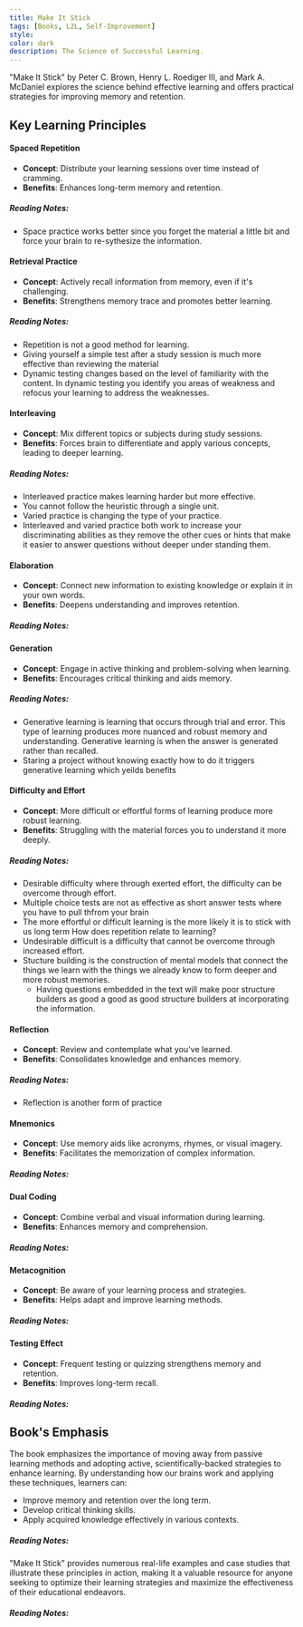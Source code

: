 ```yaml
---
title: Make It Stick
tags: [Books, L2L, Self-Improvement]
style: 
color: dark
description: The Science of Successful Learning.
---
```


"Make It Stick" by Peter C. Brown, Henry L. Roediger III, and Mark A. McDaniel explores the science behind effective learning and offers practical strategies for improving memory and retention.

## Key Learning Principles

#### Spaced Repetition
- **Concept**: Distribute your learning sessions over time instead of cramming.
- **Benefits**: Enhances long-term memory and retention.

##### Reading Notes:
* Space practice works better since you forget the material a little bit and force your brain to re-sythesize the information.

#### Retrieval Practice
- **Concept**: Actively recall information from memory, even if it's challenging.
- **Benefits**: Strengthens memory trace and promotes better learning.

##### Reading Notes:
* Repetition is not a good method for learning.
* Giving yourself a simple test after a study session is much more effective than reviewing the material
* Dynamic testing changes based on the level of familiarity with the content. In dynamic testing you identify you areas of weakness and refocus your learning to address the weaknesses.

#### Interleaving
- **Concept**: Mix different topics or subjects during study sessions.
- **Benefits**: Forces brain to differentiate and apply various concepts, leading to deeper learning.

##### Reading Notes:
* Interleaved practice makes learning harder but more effective.
* You cannot follow the heuristic through a single unit.
* Varied practice is changing the type of your practice.
* Interleaved and varied practice both work to increase your discriminating abilities as they remove the other cues or hints that make it easier to answer questions without deeper under standing them.

#### Elaboration
- **Concept**: Connect new information to existing knowledge or explain it in your own words.
- **Benefits**: Deepens understanding and improves retention.

##### Reading Notes:

#### Generation
- **Concept**: Engage in active thinking and problem-solving when learning.
- **Benefits**: Encourages critical thinking and aids memory.

##### Reading Notes:
*  Generative learning is learning that occurs through trial and error. This type of learning produces more nuanced and robust memory and understanding. Generative learning is when the answer is generated rather than recalled.
* Staring a project without knowing exactly how to do it triggers generative learning which yeilds benefits

#### Difficulty and Effort
- **Concept**: More difficult or effortful forms of learning produce more robust learning.
- **Benefits**: Struggling with the material forces you to understand it more deeply.

##### Reading Notes:
* Desirable difficulty where through exerted effort, the difficulty can be overcome through effort. 
* Multiple choice tests are not as effective as short answer tests where you have to pull thfrom your brain
* The more effortful or difficult learning is the more likely it is to stick with us long term
How does repetition relate to learning?
* Undesirable difficult is a difficulty that cannot be overcome through increased effort.
* Stucture building is the construction of mental models that connect the things we learn with the things we already know to form deeper and more robust memories.
  * Having questions embedded in the text will make poor structure builders as good a good as good structure builders at incorporating the information.


#### Reflection
- **Concept**: Review and contemplate what you've learned.
- **Benefits**: Consolidates knowledge and enhances memory.

##### Reading Notes:
* Reflection is another form of practice

#### Mnemonics
- **Concept**: Use memory aids like acronyms, rhymes, or visual imagery.
- **Benefits**: Facilitates the memorization of complex information.

##### Reading Notes:

#### Dual Coding
- **Concept**: Combine verbal and visual information during learning.
- **Benefits**: Enhances memory and comprehension.

##### Reading Notes:

#### Metacognition
- **Concept**: Be aware of your learning process and strategies.
- **Benefits**: Helps adapt and improve learning methods.

##### Reading Notes:

#### Testing Effect
- **Concept**: Frequent testing or quizzing strengthens memory and retention.
- **Benefits**: Improves long-term recall.

##### Reading Notes:

## Book's Emphasis

The book emphasizes the importance of moving away from passive learning methods and adopting active, scientifically-backed strategies to enhance learning. By understanding how our brains work and applying these techniques, learners can:

- Improve memory and retention over the long term.
- Develop critical thinking skills.
- Apply acquired knowledge effectively in various contexts.

##### Reading Notes:

"Make It Stick" provides numerous real-life examples and case studies that illustrate these principles in action, making it a valuable resource for anyone seeking to optimize their learning strategies and maximize the effectiveness of their educational endeavors.

##### Reading Notes:






